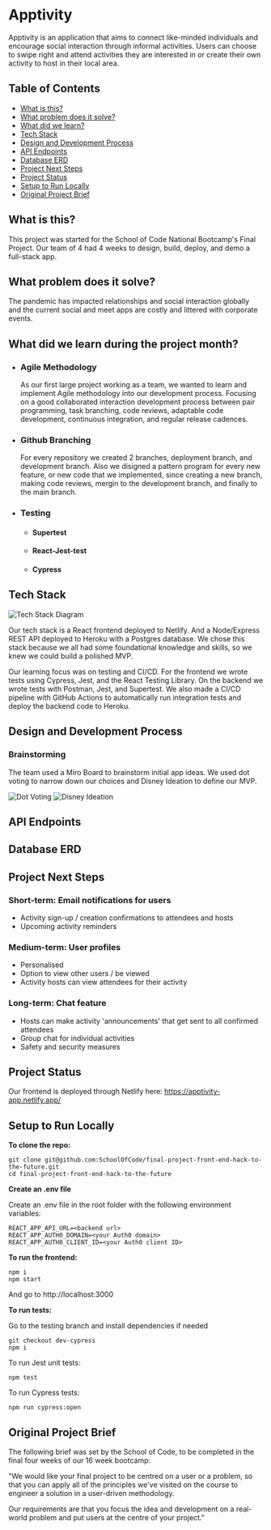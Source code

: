 # Apptivity

Apptivity is an application that aims to connect like-minded individuals and encourage social interaction through informal activities. Users can choose to swipe right and attend activities they are interested in or create their own activity to host in their local area.

## Table of Contents

- [What is this?](#what-is-this?)
- [What problem does it solve?](#what-problem-does-it-solve?)
- [What did we learn?](#what-did-we-learn?)
- [Tech Stack](#tech-stack)
- [Design and Development Process](#process)
- [API Endpoints](#api)
- [Database ERD](#erd)
- [Project Next Steps](#project-next-steps)
- [Project Status](#project-status)
- [Setup to Run Locally](#setup)
- [Original Project Brief](#original-project-brief)

## What is this? <a name="what-is-this?"></a>

This project was started for the School of Code National Bootcamp's Final Project. Our team of 4 had 4 weeks to design, build, deploy, and demo a full-stack app.

## What problem does it solve? <a name="what-problem-does-it-solve?"></a>

The pandemic has impacted relationships and social interaction globally and the current social and meet apps are costly and littered with corporate events.

## What did we learn during the project month? <a name="what-did-we-learn?"></a>

- ### Agile Methodology

  As our first large project working as a team, we wanted to learn and implement Agile methodology into our development process. Focusing on a good collaborated interaction development process between pair programming, task branching, code reviews, adaptable code development, continuous integration, and regular release cadences.

- ### Github Branching

  For every repository we created 2 branches, deployment branch, and development branch. Also we disigned a pattern program for every new feature, or new code that we implemented, since creating a new branch, making code reviews, mergin to the development branch, and finally to the main branch.

- ### Testing

  - #### Supertest
  - #### React-Jest-test
  - #### Cypress

## Tech Stack <a name="tech-stack"></a>

![Tech Stack Diagram](/readme_images/tech_stack.jpg)

Our tech stack is a React frontend deployed to Netlify.
And a Node/Express REST API deployed to Heroku with a Postgres database.
We chose this stack because we all had some foundational knowledge and skills, so we knew we could build a polished MVP.

Our learning focus was on testing and CI/CD. For the frontend we wrote tests using Cypress, Jest, and the React Testing Library. On the backend we wrote tests with Postman, Jest, and Supertest. We also made a CI/CD pipeline with GitHub Actions to automatically run integration tests and deploy the backend code to Heroku.

## Design and Development Process <a name="process"></a>

### Brainstorming

The team used a Miro Board to brainstorm initial app ideas. We used dot voting to narrow down our choices and Disney Ideation to define our MVP.

![Dot Voting](/readme_images/dot_voting.JPG)
![Disney Ideation](/readme_images/disney_ideation.JPG)

## API Endpoints <a name="api"></a>

## Database ERD <a name="erd"></a>

## Project Next Steps <a name="project-next-steps"></a>

### Short-term: Email notifications for users

- Activity sign-up / creation confirmations to attendees and hosts
- Upcoming activity reminders

### Medium-term: User profiles

- Personalised
- Option to view other users / be viewed
- Activity hosts can view attendees for their activity

### Long-term: Chat feature

- Hosts can make activity 'announcements' that get sent to all confirmed attendees
- Group chat for individual activities
- Safety and security measures

## Project Status <a name="project-status"></a>

Our frontend is deployed through Netlify here: https://apptivity-app.netlify.app/

## Setup to Run Locally <a name="setup"></a>

**To clone the repo:**

```
git clone git@github.com:SchoolOfCode/final-project-front-end-hack-to-the-future.git
cd final-project-front-end-hack-to-the-future
```

**Create an .env file**

Create an .env file in the root folder with the following environment variables:

```
REACT_APP_API_URL=<backend url>
REACT_APP_AUTH0_DOMAIN=<your Auth0 domain>
REACT_APP_AUTH0_CLIENT_ID=<your Auth0 client ID>
```

**To run the frontend:**

```
npm i
npm start
```

And go to http://localhost:3000

**To run tests:**

Go to the testing branch and install dependencies if needed

```
git checkout dev-cypress
npm i
```

To run Jest unit tests:

```
npm test
```

To run Cypress tests:

```
npm run cypress:open
```

## Original Project Brief <a name="original-project-brief"></a>

The following brief was set by the School of Code, to be completed in the final four weeks of our 16 week bootcamp:

"We would like your final project to be centred on a user or a problem, so that you can apply all of the principles we've visited on the course to engineer a solution in a user-driven methodology.

Our requirements are that you focus the idea and development on a real-world problem and put users at the centre of your project."
